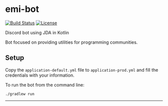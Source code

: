 # emi-bot

[![Build Status](https://img.shields.io/travis/davidsth/emi-bot.svg?style=flat-square)](https://travis-ci.com/davidsth/emi-bot)
[![License](https://img.shields.io/badge/license-GPLv3-blue.svg?style=flat-square&logo=appveyor)](LICENSE)

Discord bot using JDA in Kotlin

Bot focused on providing utilities for programming communities.

## Setup

Copy the `application-default.yml` file to `application-prod.yml` and fill the credentials
with your information.

To run the bot from the command line:

`./gradlew run`


---
